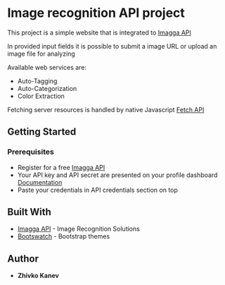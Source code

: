 # Image recognition API project

This project is a simple website that is integrated to [Imagga API](https://docs.imagga.com/#introduction)

In provided input fields it is possible to submit a image URL or upload an image file for analyzing

Available web services are:

* Auto-Tagging
* Auto-Categorization
* Color Extraction

Fetching server resources is handled by native Javascript [Fetch API](https://developer.mozilla.org/en-US/docs/Web/API/Fetch_API)

## Getting Started

### Prerequisites

* Register for a free [Imagga API](https://imagga.com/auth/signup/hacker)
* Your API key and API secret are presented on your profile dashboard [Documentation](https://docs.imagga.com/#getting-started-signup)
* Paste your credentials in API credentials section on top

## Built With

* [Imagga API](https://imagga.com/) - Image Recognition Solutions
* [Bootswatch](https://bootswatch.com/) - Bootstrap themes

## Author

* **Zhivko Kanev**
